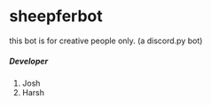 # sheepferbot
this bot is for creative people only. (a discord.py bot)


##### Developer
1. Josh
2. Harsh
